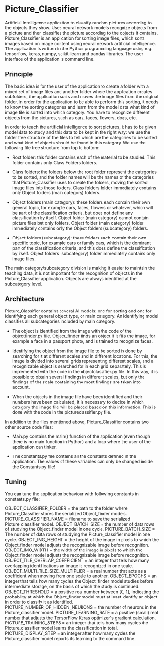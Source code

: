 # Picture_Classifier

Artificial Intelligence application to classify random pictures according to the objects they show. Uses neural network models recognize objects from a picture and then classifies the picture according to the objects it contains. Picture_Classifier is an application for sorting image files, which sorts images based on image content using neural network artificial intelligence. The application is written in the Python programming language using e.g. tensorflow, keras, numpy, scikit-learn and pandas libraries. The user interface of the application is command line.

## Principle

The basic idea is for the user of the application to create a folder with a mixed set of image files and another folder where the application creates subfolders, the application sorts and moves the image files from the original folder. In order for the application to be able to perform this sorting, it needs to know the sorting categories and learn from the model data what kind of image file is sorted into which category. You have to recognize different objects from the pictures, such as cars, faces, flowers, dogs, etc.

In order to teach the artificial intelligence to sort pictures, it has to be given model data to study and this data to be kept in the right way: we use the folder tree structure of the files to tell which are the categories to be sorted and what kind of objects should be found in this category. We use the following file tree structure from top to bottom:

- Root folder: this folder contains each of the material to be studied. This folder contains only Class Folders folders.

- Class folders: the folders below the root folder represent the categories to be sorted, and the folder names will be the names of the categories that Picture_Classifier uses to create the folders, moving the sorted image files into those folders. Class folders folder immediately contains only Object folders (main category) folders.

- Object folders (main category): these folders each contain their own general topic, for example cars, faces, flowers or whatever, which will be part of the classification criteria, but does not define any classification by itself. Object folder (main category) cannot contain picture files but only folders. Object folder (main category) folder immediately contains only the Object folders (subcategory) folders.

- Object folders (subcategory): these folders each contain their own specific topic, for example cars or family cars, which is the dominant part of the classification criteria, and this does define the classification by itself. Object folders (subcategory) folder immediately contains only image files.

The main category/subcategory division is making it easier to maintain the teaching data, it is not important for the recognition of objects in the Picture_Classifier application. Objects are always identified at the subcategory level.

## Architecture

Picture_Classifier contains several AI models: one for sorting and one for identifying each general object type, or main category. An identifying model classifies all subcategories included by main category.

- The object is identified from the image with the code of the objectfinder.py file. Object_finder finds an object if it fills the image, for example a face in a passport photo, and is trained to recognize faces.

- Identifying the object from the image file to be sorted is done by searching for it at different scales and in different locations. For this, the image is divided into several grids representing different scales, and a recognizable object is searched for in each grid separately. This is implemented with the code in the objectclassifier.py file. In this way, it is possible to obtain several findings in different scales, but only the findings of the scale containing the most findings are taken into account.

- When the objects in the image file have been identified and their numbers have been calculated, it is necessary to decide in which category the image file will be placed based on this information. This is done with the code in the pictureclassifier.py file.

In addition to the files mentioned above, Picture_Classifier contains two other source code files:

- Main.py contains the main() function of the application (even though there is no main function in Python) and a loop where the user of the application can tinker.

- The constants.py file contains all the constants defined in the application. The values ​​of these variables can only be changed inside the Constants.py file!

## Tuning

You can tune the application behaviour with following constants in constants.py file:

OBJECT_CLASSIFIER_FOLDER = the path to the folder where Picture_Classifier stores the serialized Object_finder models.
PICTURE_CLASSIFIER_NAME = filename to save the serialized Picture_classifier model.
OBJECT_BATCH_SIZE = the number of data rows of studying the Object_finder model in one cycle.
PICTURE_BATCH_SIZE = The number of data rows of studying the Picture_classifier model in one cycle.
OBJECT_IMG_HEIGHT = the height of the image in pixels to which the Object_finder model adjusts the recognizable image before recognition. 
OBJECT_IMG_WIDTH = the width of the image in pixels to which the Object_finder model adjusts the recognizable image before recognition.
OBJECT_TILE_OVERLAP_COEFFICIENT = an integer that tells how many overlapping identifications an image is recognized in one scale. 
OBJECT_MULTI_TILE_SIZE_MULTIPLIER = a real number that acts as a coefficient when moving from one scale to another. 
OBJECT_EPOCHS = an integer that tells how many cycles the Object_finder model studies before intermediate storage, on the basis of which the study is continued.  
OBJECT_THRESHOLD = a positive real number between [0, 1], indicating the probability at which the Object_finder model must at least identify an object in order to classify it as identified.
PICTURE_NUMBER_OF_HIDDEN_NEURONS = the number of neurons in the Picture_classifier model.
PICTURE_LEARNING_RATE = a positive (small) real number that adjusts the TensorFlow Keras optimizer's gradient calculation.
PICTURE_TRAINING_STEPS = an integer that tells how many cycles the Picture_classifier model learns the classification in total.
PICTURE_DISPLAY_STEP = an integer after how many cycles the Picture_classifier model reports its learning to the command line.

